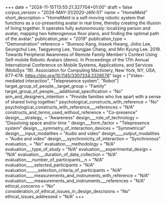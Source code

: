 +++
date = "2024-11-15T13:55:21.327704+01:00"
draft = false
corpus_version = "2024-MAY-31/2020-JAN-01"
name = "HomeMeld"
short_description = "HomeMeld is a self-moving robotic system that functions as a co-presenting avatar in real time, thereby creating the illusion of living together. It operates fully autonomously: localizing person and avatar, mapping two heterogenous floor plans, and finding the optimal path of the avatar."
publication_year = "2019"
publication_type = "Demonstration"
reference = "Bumsoo Kang, Inseok Hwang, Jinho Lee, Seungchul Lee, Taegyeong Lee, Youngjae Chang, and Min Kyung Lee. 2019. Towards Peripheral Awareness of Remote Family Member's Context Using Self-mobile Robotic Avatars (demo). In Proceedings of the 17th Annual International Conference on Mobile Systems, Applications, and Services (MobiSys '19). Association for Computing Machinery, New York, NY, USA, 677–678. https://doi.org/10.1145/3307334.3328578"
tags = ["Video-mediated interaction", "Telepresence system", "Robot"]
target_group_of_people__target_group = "Family"
target_group_of_people___additional_specification = "No"
aim_and_designers_intention = "Provide families who live apart with a sense of shared living together."
psychological_constructs_with_reference = "No"
psychological_constructs_with_reference___references = "N/A"
constructs_and_terms_used_without_reference = "Co-presence"
design___strategy_ = "Awareness"
design___role_of_technology = "Dissolving space and/or time "
design___form_factor = "Telepresence system"
design___symmetry_of_interaction_devices = "Symmetrical"
design___input_modalities = "Audio and video"
design____output_modalities = "Audio and video"
design___synchronicity_of_interaction = "Synchronous"
evaluation_ = "No"
evaluation___methodology = "N/A"
evaluation___type_of_study = "N/A"
evaluation___experimental_design = "N/A"
evaluation___duration_of_data_collection = "N/A"
evaluation___number_of_participants__n = "N/A"
evaluation____selected_participants = "N/A"
evaluation______selection_criteria_of_participants = "N/A"
evaluation____measurements_and_instruments_with_reference = "N/A"
evaluation____measurements_and_instruments___references = "N/A"
ethical_concerns = "No"
consideration_of_ethical_issues_in_design_descisions = "No"
ethical_issues_addressed = "N/A"
+++
